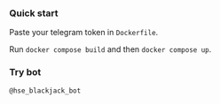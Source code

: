 ### Quick start

Paste your telegram token in `Dockerfile`.

Run `docker compose build` and then `docker compose up`.

### Try bot

`@hse_blackjack_bot`

